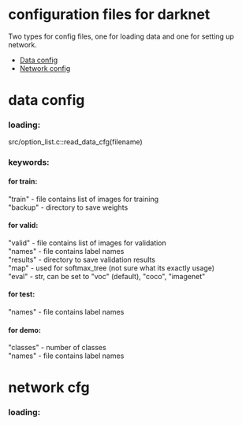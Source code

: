 # configuration files for darknet
Two types for config files, one for loading data and one for setting up network.  

* [Data config](#data-config)  
* [Network config](#network-cfg)  

# data config
### loading:  
src/option_list.c::read_data_cfg(filename)  
### keywords:  
#### for train:  
"train" - file contains list of images for training  
"backup" - directory to save weights  
#### for valid:  
"valid" - file contains list of images for validation  
"names" - file contains label names  
"results" - directory to save validation results  
"map" - used for softmax_tree (not sure what its exactly usage)  
"eval" - str, can be set to "voc" (default), "coco", "imagenet"  
#### for test:  
"names" - file contains label names  
#### for demo:  
"classes" - number of classes  
"names" - file contains label names  

# network cfg
### loading:
